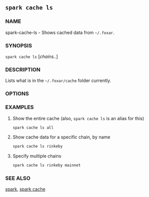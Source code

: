 ## `spark cache ls`

### NAME

spark-cache-ls - Shows cached data from `~/.foxar`.

### SYNOPSIS

`spark cache ls` [*chains..*]

### DESCRIPTION

Lists what is in the `~/.foxar/cache` folder currently.

### OPTIONS

### EXAMPLES

1. Show the entire cache (also, `spark cache ls` is an alias for this)

   ```sh
   spark cache ls all
   ```

2. Show cache data for a specific chain, by name
   ```sh
   spark cache ls rinkeby
   ```
3. Specify multiple chains
   ```sh
   spark cache ls rinkeby mainnet
   ```

### SEE ALSO

[spark](./spark.md), [spark cache](./spark-cache.md)
